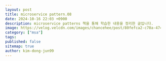 ```yaml
---
layout: post
title: microservice pattern.08
date: 2024-10-16 22:03 +0900
description: microservice patterns 책을 통해 학습한 내용을 정리한 글입니다.
image: https://velog.velcdn.com/images/chancehee/post/80fefca2-c70a-4740-a434-0ca140002f4a/image.png
category: ["msa"]
tags:
published: false
sitemap: true
author: kim-dong-jun99
---
```



